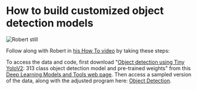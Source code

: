 # How to build customized object detection models 

![Robert still](XX) 

Follow along with Robert in [his How To video](XX) by taking these steps:

To access the data and code, first download "[Object detection using Tiny YoloV2](https://support.sas.com/documentation/prod-p/vdmml/zip/tiny_yolov2_313cls.zip): 313 class object detection model and pre-trained weights" from this [Deep Learning Models and Tools web page](https://support.sas.com/documentation/prod-p/vdmml/zip/index.html). Then access a sampled version of the data, along with the adjusted program here: [Object Detection](XX).



